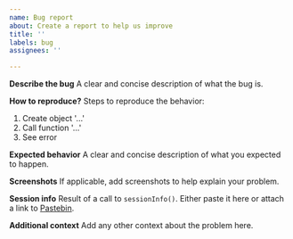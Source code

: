```yaml
---
name: Bug report
about: Create a report to help us improve
title: ''
labels: bug
assignees: ''

---
```


**Describe the bug**
A clear and concise description of what the bug is.

**How to reproduce?**
Steps to reproduce the behavior:
1. Create object '...'
2. Call function '...'
3. See error

**Expected behavior**
A clear and concise description of what you expected to happen.

**Screenshots**
If applicable, add screenshots to help explain your problem.

**Session info**
Result of a call to `sessionInfo()`. Either paste it here or attach a link to [Pastebin](https://pastebin.com/).

**Additional context**
Add any other context about the problem here.
